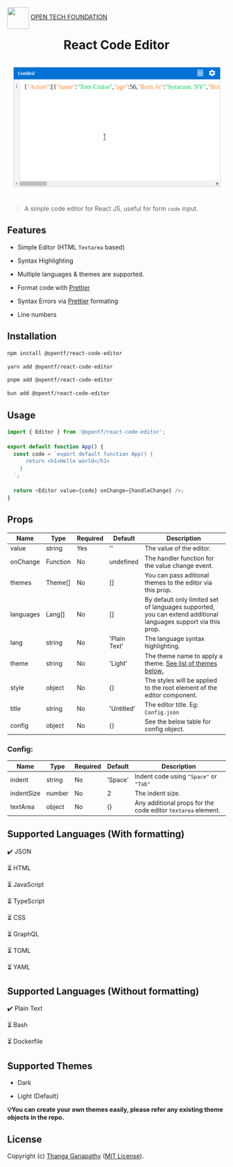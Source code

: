 <img align="left" src="https://open-tech-foundation.pages.dev/img/Logo.svg" width="50" height="50">

&nbsp;[OPEN TECH FOUNDATION](https://open-tech-foundation.pages.dev/)

<div align="center">

# React Code Editor

![Screenshot](./demo.gif)

</div>

> A simple code editor for React JS, useful for form `code` input.

## Features

- Simple Editor (HTML `Textarea` based)

- Syntax Highlighting

- Multiple languages & themes are supported.

- Format code with [Prettier](https://prettier.io/)

- Syntax Errors via [Prettier](https://prettier.io/) formating

- Line numbers

## Installation

```sh
npm install @opentf/react-code-editor
```

```sh
yarn add @opentf/react-code-editor
```

```sh
pnpm add @opentf/react-code-editor
```

```sh
bun add @opentf/react-code-editor
```

## Usage

```ts
import { Editor } from '@opentf/react-code-editor';

export default function App() {
  const code = `export default function App() {
      return <h1>Hello world</h1>
    }
  `;

  return <Editor value={code} onChange={handleChange} />;
}
```

## Props

| Name      | Type     | Required | Default      | Description                                                                                                    |
| --------- | -------- | -------- | ------------ | -------------------------------------------------------------------------------------------------------------- |
| value     | string   | Yes      | ''           | The value of the editor.                                                                                       |
| onChange  | Function | No       | undefined    | The handler function for the value change event.                                                               |
| themes    | Theme[]  | No       | []           | You can pass aditional themes to the editor via this prop.                                                     |
| languages | Lang[]   | No       | []           | By default only limited set of languages supported, you can extend additional languages support via this prop. |
| lang      | string   | No       | 'Plain Text' | The language syntax highlighting.                                                                              |
| theme     | string   | No       | 'Light'      | The theme name to apply a theme. [See list of themes below.](#supported-themes)                                |
| style     | object   | No       | {}           | The styles will be applied to the root element of the editor component.                                        |
| title     | string   | No       | 'Untitled'   | The editor title. Eg: `Config.json`                                                                            |
| config    | object   | No       | {}           | See the below table for config object.                                                                         |

### Config:

| Name       | Type   | Required | Default | Description                                                  |
| ---------- | ------ | -------- | ------- | ------------------------------------------------------------ |
| indent     | string | No       | 'Space' | Indent code using `"Space"` or `"Tab"`                       |
| indentSize | number | No       | 2       | The indent size.                                             |
| textArea   | object | No       | {}      | Any additional props for the code editor `textarea` element. |

## Supported Languages (With formatting)

✔️ JSON

⏳ HTML

⏳ JavaScript

⏳ TypeScript

⏳ CSS

⏳ GraphQL

⏳ TOML

⏳ YAML

## Supported Languages (Without formatting)

✔️ Plain Text

⏳ Bash

⏳ Dockerfile

## Supported Themes

- Dark

- Light (Default)

**💡You can create your own themes easily, please refer any existing theme objects in the repo.**

## License

Copyright (c) [Thanga Ganapathy](https://github.com/Thanga-Ganapathy) ([MIT License](./LICENSE)).
